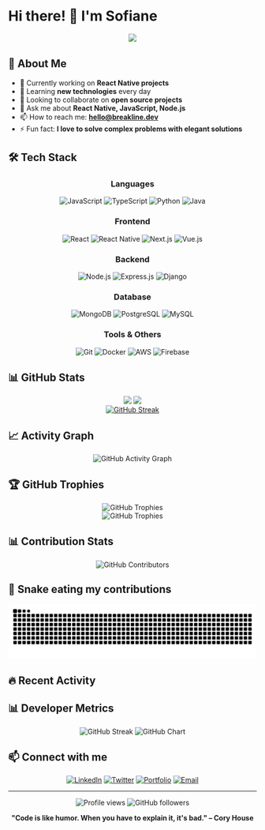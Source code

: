 # Hi there! 👋 I'm Sofiane

<div align="center">
  <img src="https://readme-typing-svg.herokuapp.com/?lines=Full-Stack+Developer;React+Native+Expert;JavaScript+Enthusiast;Always+learning+new+things&font=Fira%20Code&center=true&width=440&height=45&color=f75c7e&vCenter=true&size=22">
</div>

## 🚀 About Me

- 🔭 Currently working on **React Native projects**
- 🌱 Learning **new technologies** every day
- 👯 Looking to collaborate on **open source projects**
- 💬 Ask me about **React Native, JavaScript, Node.js**
- 📫 How to reach me: **hello@breakline.dev**
- ⚡ Fun fact: **I love to solve complex problems with elegant solutions**

## 🛠️ Tech Stack

<div align="center">

### Languages
![JavaScript](https://img.shields.io/badge/JavaScript-F7DF1E?style=for-the-badge&logo=javascript&logoColor=black)
![TypeScript](https://img.shields.io/badge/TypeScript-007ACC?style=for-the-badge&logo=typescript&logoColor=white)
![Python](https://img.shields.io/badge/Python-14354C?style=for-the-badge&logo=python&logoColor=white)
![Java](https://img.shields.io/badge/Java-ED8B00?style=for-the-badge&logo=java&logoColor=white)

### Frontend
![React](https://img.shields.io/badge/React-20232A?style=for-the-badge&logo=react&logoColor=61DAFB)
![React Native](https://img.shields.io/badge/React_Native-20232A?style=for-the-badge&logo=react&logoColor=61DAFB)
![Next.js](https://img.shields.io/badge/Next.js-000000?style=for-the-badge&logo=next.js&logoColor=white)
![Vue.js](https://img.shields.io/badge/Vue.js-35495E?style=for-the-badge&logo=vue.js&logoColor=4FC08D)

### Backend
![Node.js](https://img.shields.io/badge/Node.js-43853D?style=for-the-badge&logo=node.js&logoColor=white)
![Express.js](https://img.shields.io/badge/Express.js-404D59?style=for-the-badge)
![Django](https://img.shields.io/badge/Django-092E20?style=for-the-badge&logo=django&logoColor=white)

### Database
![MongoDB](https://img.shields.io/badge/MongoDB-4EA94B?style=for-the-badge&logo=mongodb&logoColor=white)
![PostgreSQL](https://img.shields.io/badge/PostgreSQL-316192?style=for-the-badge&logo=postgresql&logoColor=white)
![MySQL](https://img.shields.io/badge/MySQL-00000F?style=for-the-badge&logo=mysql&logoColor=white)

### Tools & Others
![Git](https://img.shields.io/badge/Git-F05032?style=for-the-badge&logo=git&logoColor=white)
![Docker](https://img.shields.io/badge/Docker-2496ED?style=for-the-badge&logo=docker&logoColor=white)
![AWS](https://img.shields.io/badge/AWS-232F3E?style=for-the-badge&logo=amazon-aws&logoColor=white)
![Firebase](https://img.shields.io/badge/Firebase-039BE5?style=for-the-badge&logo=Firebase&logoColor=white)

</div>

## 📊 GitHub Stats

<div align="center">
  <img height="180em" src="https://github-readme-stats.vercel.app/api?username=Sosotess93&show_icons=true&theme=tokyonight&include_all_commits=true&count_private=true"/>
  <img height="180em" src="https://github-readme-stats.vercel.app/api/top-langs/?username=Sosotess93&layout=compact&langs_count=7&theme=tokyonight"/>
</div>

<div align="center">
  <a href="https://git.io/streak-stats"><img src="https://github-readme-streak-stats.herokuapp.com?user=Sosotess93" alt="GitHub Streak" /></a>
</div>

## 📈 Activity Graph

<div align="center">
  <img src="https://github-readme-activity-graph.vercel.app/graph?username=Sosotess93&theme=tokyo-night&bg_color=1a1b27&color=be95ff&line=628fdb&point=c58af9&area=true&hide_border=true" alt="GitHub Activity Graph" />
</div>

## 🏆 GitHub Trophies

<div align="center">
  <img src="https://github-profile-trophy.vercel.app/?username=Sosotess93&theme=tokyonight&no-frame=true&row=1&column=7" alt="GitHub Trophies" />
</div>

<div align="center">
  <img src="https://github-profile-trophy.vercel.app/?username=Sosotess93&theme=dark&no-frame=true&no-bg=true&margin-w=4" alt="GitHub Trophies" />
</div>

## 📊 Contribution Stats

<div align="center">
  <img src="https://github-contributor-stats.vercel.app/api?username=Sosotess93&limit=5&theme=tokyonight&combine_all_yearly_contributions=true" alt="GitHub Contributors" />
</div>

## 🐍 Snake eating my contributions

<div align="center">
  <img src="https://raw.githubusercontent.com/Sosotess93/Sosotess93/output/github-contribution-grid-snake.svg" alt="Snake animation" />
</div>

## 🔥 Recent Activity

<!--START_SECTION:activity-->
<!--END_SECTION:activity-->

## 📊 Developer Metrics

<div align="center">
  
  <!-- GitHub Streak -->
  <img src="https://github-readme-streak-stats.herokuapp.com/?user=Sosotess93&theme=tokyonight" alt="GitHub Streak" />
  
  <!-- Contribution Calendar -->
  <img src="https://ghchart.rshah.org/Sosotess93" alt="GitHub Chart" />
  
</div>

## 📫 Connect with me

<div align="center">

[![LinkedIn](https://img.shields.io/badge/LinkedIn-0077B5?style=for-the-badge&logo=linkedin&logoColor=white)](https://linkedin.com/in/VOTRE_LINKEDIN)
[![Twitter](https://img.shields.io/badge/Twitter-1DA1F2?style=for-the-badge&logo=twitter&logoColor=white)](https://twitter.com/VOTRE_TWITTER)
[![Portfolio](https://img.shields.io/badge/Portfolio-FF5722?style=for-the-badge&logo=todoist&logoColor=white)](https://VOTRE_PORTFOLIO.com)
[![Email](https://img.shields.io/badge/Email-D14836?style=for-the-badge&logo=gmail&logoColor=white)](mailto:votre-email@example.com)

</div>

---

<div align="center">
  <img src="https://komarev.com/ghpvc/?username=Sosotess93&label=Profile%20views&color=0e75b6&style=flat" alt="Profile views" />
  <img src="https://img.shields.io/github/followers/Sosotess93?label=Followers&style=social" alt="GitHub followers" />
</div>

<div align="center">
  
  **"Code is like humor. When you have to explain it, it's bad." – Cory House**
  
</div>
